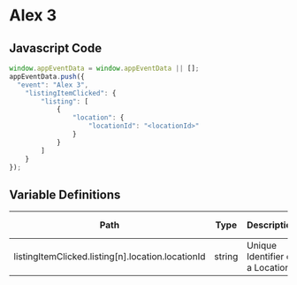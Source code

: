 # Alex 3

### 

## Javascript Code
```js
window.appEventData = window.appEventData || [];
appEventData.push({
  "event": "Alex 3",
    "listingItemClicked": {
        "listing": [
            {
                "location": {
                    "locationId": "<locationId>"
                }
            }
        ]
    }
});
```

## Variable Definitions

|Path|Type|Description|Example|Pattern|Min Length|Max Length|Minimum|Maximum|Multiple Of|
| --- | --- | --- | --- | --- | --- | --- | --- | --- | --- |
|listingItemClicked.listing[n].location.locationId|string|Unique Identifier of a Location. |155, 65588, 987764448|||||||





